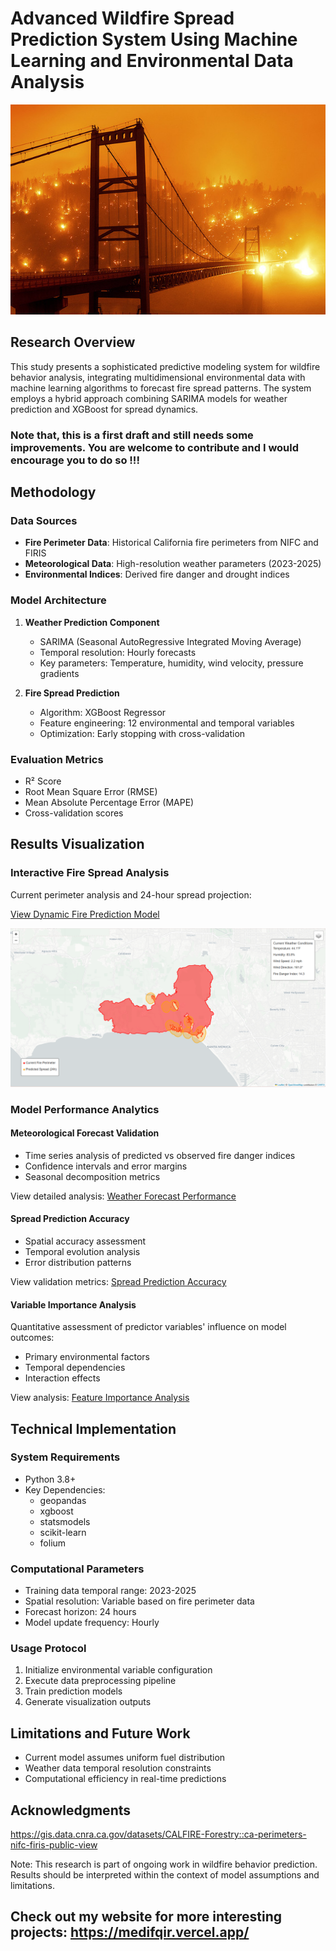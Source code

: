 # Advanced Wildfire Spread Prediction System Using Machine Learning and Environmental Data Analysis
<p align="center">
  <img src="https://raw.githubusercontent.com/MohamedIKenedy/California-fires-2025-analysis-and-prediction/main/Results/CA_Fires.png" alt="Model Output Visualization">
</p>

## Research Overview
This study presents a sophisticated predictive modeling system for wildfire behavior analysis, integrating multidimensional environmental data with machine learning algorithms to forecast fire spread patterns. The system employs a hybrid approach combining SARIMA models for weather prediction and XGBoost for spread dynamics.

### Note that, this is a first draft and still needs some improvements. You are welcome to contribute and I would encourage you to do so !!!

## Methodology

### Data Sources
- **Fire Perimeter Data**: Historical California fire perimeters from NIFC and FIRIS
- **Meteorological Data**: High-resolution weather parameters (2023-2025)
- **Environmental Indices**: Derived fire danger and drought indices

### Model Architecture
1. **Weather Prediction Component**
   - SARIMA (Seasonal AutoRegressive Integrated Moving Average)
   - Temporal resolution: Hourly forecasts
   - Key parameters: Temperature, humidity, wind velocity, pressure gradients

2. **Fire Spread Prediction**
   - Algorithm: XGBoost Regressor
   - Feature engineering: 12 environmental and temporal variables
   - Optimization: Early stopping with cross-validation

### Evaluation Metrics
- R² Score
- Root Mean Square Error (RMSE)
- Mean Absolute Percentage Error (MAPE)
- Cross-validation scores

## Results Visualization

### Interactive Fire Spread Analysis
Current perimeter analysis and 24-hour spread projection:

[View Dynamic Fire Prediction Model](https://mohamedkenedy.github.io/California-fires-2025-analysis-and-prediction/Results/weather_enhanced_fire_prediction.html)

![Model Output Visualization](https://raw.githubusercontent.com/MohamedIKenedy/California-fires-2025-analysis-and-prediction/main/Results/map_preview.png)

### Model Performance Analytics

#### Meteorological Forecast Validation
- Time series analysis of predicted vs observed fire danger indices
- Confidence intervals and error margins
- Seasonal decomposition metrics

View detailed analysis: [Weather Forecast Performance](Results/weather_forecast_performance.html)

#### Spread Prediction Accuracy
- Spatial accuracy assessment
- Temporal evolution analysis
- Error distribution patterns

View validation metrics: [Spread Prediction Accuracy](Results/spread_prediction_accuracy.html)

#### Variable Importance Analysis
Quantitative assessment of predictor variables' influence on model outcomes:
- Primary environmental factors
- Temporal dependencies
- Interaction effects

View analysis: [Feature Importance Analysis](Results/feature_importance.html)

## Technical Implementation

### System Requirements
- Python 3.8+
- Key Dependencies:
  - geopandas
  - xgboost
  - statsmodels
  - scikit-learn
  - folium

### Computational Parameters
- Training data temporal range: 2023-2025
- Spatial resolution: Variable based on fire perimeter data
- Forecast horizon: 24 hours
- Model update frequency: Hourly

### Usage Protocol
1. Initialize environmental variable configuration
2. Execute data preprocessing pipeline
3. Train prediction models
4. Generate visualization outputs

## Limitations and Future Work
- Current model assumes uniform fuel distribution
- Weather data temporal resolution constraints
- Computational efficiency in real-time predictions

## Acknowledgments
https://gis.data.cnra.ca.gov/datasets/CALFIRE-Forestry::ca-perimeters-nifc-firis-public-view

Note: This research is part of ongoing work in wildfire behavior prediction. Results should be interpreted within the context of model assumptions and limitations.

## Check out my website for more interesting projects: https://medifqir.vercel.app/
